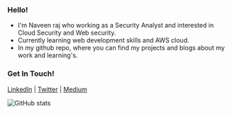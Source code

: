 ### Hello!

- I'm Naveen raj who working as a Security Analyst and interested in Cloud Security and Web security.
- Currently learning web development skills and AWS cloud.
- In my github repo, where you can find my projects and blogs about my work and learning's.

### Get In Touch!
[LinkedIn](https://www.linkedin.com/in/naveend3v) | 
[Twitter](https://twitter.com/naveend3v) |
[Medium](https://medium.com/@naveend3v)

![GitHub stats](https://github-readme-stats.vercel.app/api?username=naveend3v&show_icons=true)
